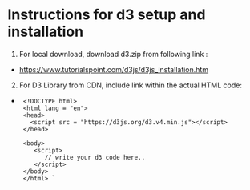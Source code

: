 # Instructions for d3 setup and installation
1. For local download, download d3.zip from following link : 
-   https://www.tutorialspoint.com/d3js/d3js_installation.htm
2. For D3 Library from CDN, include link within the actual HTML code:
-  
       <!DOCTYPE html>
       <html lang = "en">
       <head>
         <script src = "https://d3js.org/d3.v4.min.js"></script>
       </head>

       <body>
          <script>
             // write your d3 code here.. 
          </script>
       </body>
       </html> `
